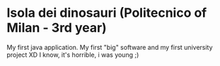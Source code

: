 # Isola dei dinosauri (Politecnico of Milan - 3rd year)
My first java application. My first "big" software and my first university project  XD
I know, it's horrible, i was young ;)
